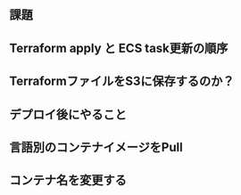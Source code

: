 ## 課題
## Terraform apply と ECS task更新の順序
## TerraformファイルをS3に保存するのか？

## デプロイ後にやること
## 言語別のコンテナイメージをPull
## コンテナ名を変更する